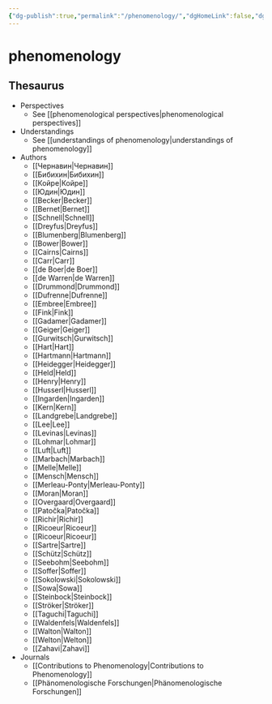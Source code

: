 ```yaml
---
{"dg-publish":true,"permalink":"/phenomenology/","dgHomeLink":false,"dgPassFrontmatter":false}
---
```


# phenomenology


## Thesaurus
- Perspectives
	- See [[phenomenological perspectives|phenomenological perspectives]]
- Understandings
	- See [[understandings of phenomenology|understandings of phenomenology]]
- Authors
	- [[Чернавин|Чернавин]]
	- [[Бибихин|Бибихин]]
	- [[Койре|Койре]]
	- [[Юдин|Юдин]]
	- [[Becker|Becker]]
	- [[Bernet|Bernet]]
	- [[Schnell|Schnell]]
	- [[Dreyfus|Dreyfus]]
	- [[Blumenberg|Blumenberg]]
	- [[Bower|Bower]]
	- [[Cairns|Cairns]]
	- [[Carr|Carr]]
	- [[de Boer|de Boer]]
	- [[de Warren|de Warren]]
	- [[Drummond|Drummond]]
	- [[Dufrenne|Dufrenne]]
	- [[Embree|Embree]]
	- [[Fink|Fink]]
	- [[Gadamer|Gadamer]]
	- [[Geiger|Geiger]]
	- [[Gurwitsch|Gurwitsch]]
	- [[Hart|Hart]]
	- [[Hartmann|Hartmann]]
	- [[Heidegger|Heidegger]]
	- [[Held|Held]]
	- [[Henry|Henry]]
	- [[Husserl|Husserl]]
	- [[Ingarden|Ingarden]]
	- [[Kern|Kern]]
	- [[Landgrebe|Landgrebe]]
	- [[Lee|Lee]]
	- [[Levinas|Levinas]]
	- [[Lohmar|Lohmar]]
	- [[Luft|Luft]]
	- [[Marbach|Marbach]]
	- [[Melle|Melle]]
	- [[Mensch|Mensch]]
	- [[Merleau-Ponty|Merleau-Ponty]]
	- [[Moran|Moran]]
	- [[Overgaard|Overgaard]]
	- [[Patočka|Patočka]]
	- [[Richir|Richir]]
	- [[Ricoeur|Ricoeur]]
	- [[Ricoeur|Ricoeur]]
	- [[Sartre|Sartre]]
	- [[Schütz|Schütz]]
	- [[Seebohm|Seebohm]]
	- [[Soffer|Soffer]]
	- [[Sokolowski|Sokolowski]]
	- [[Sowa|Sowa]]
	- [[Steinbock|Steinbock]]
	- [[Ströker|Ströker]]
	- [[Taguchi|Taguchi]]
	- [[Waldenfels|Waldenfels]]
	- [[Walton|Walton]]
	- [[Welton|Welton]]
	- [[Zahavi|Zahavi]]
- Journals
	- [[Contributions to Phenomenology|Contributions to Phenomenology]]
	- [[Phänomenologische Forschungen|Phänomenologische Forschungen]]

